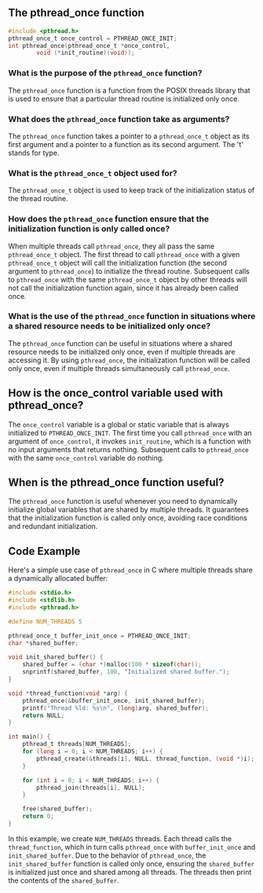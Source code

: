 ## The pthread_once function
```c
#include <pthread.h>
pthread_once_t once_control = PTHREAD_ONCE_INIT;
int pthread_once(pthread_once_t *once_control,
        void (*init_routine)(void));
```
### What is the purpose of the `pthread_once` function?

The `pthread_once` function is a function from the POSIX threads library that is used to ensure that a particular thread routine is initialized only once.

### What does the `pthread_once` function take as arguments?

The `pthread_once` function takes a pointer to a `pthread_once_t` object as its first argument and a pointer to a function as its second argument. The 't' stands for type.

### What is the `pthread_once_t` object used for?

The `pthread_once_t` object is used to keep track of the initialization status of the thread routine.

### How does the `pthread_once` function ensure that the initialization function is only called once?

When multiple threads call `pthread_once`, they all pass the same `pthread_once_t` object. The first thread to call `pthread_once` with a given `pthread_once_t` object will call the initialization function (the second argument to `pthread_once`) to initialize the thread routine. Subsequent calls to `pthread_once` with the same `pthread_once_t` object by other threads will not call the initialization function again, since it has already been called once.

### What is the use of the `pthread_once` function in situations where a shared resource needs to be initialized only once?

The `pthread_once` function can be useful in situations where a shared resource needs to be initialized only once, even if multiple threads are accessing it. By using `pthread_once`, the initialization function will be called only once, even if multiple threads simultaneously call `pthread_once`.

## How is the once_control variable used with pthread_once?

The `once_control` variable is a global or static variable that is always initialized to `PTHREAD_ONCE_INIT`. The first time you call `pthread_once` with an argument of `once_control`, it invokes `init_routine`, which is a function with no input arguments that returns nothing. Subsequent calls to `pthread_once` with the same `once_control` variable do nothing.

## When is the pthread_once function useful?

The `pthread_once` function is useful whenever you need to dynamically initialize global variables that are shared by multiple threads. It guarantees that the initialization function is called only once, avoiding race conditions and redundant initialization. 

## Code Example
Here's a simple use case of `pthread_once` in C where multiple threads share a dynamically allocated buffer:
```c
#include <stdio.h>
#include <stdlib.h>
#include <pthread.h>

#define NUM_THREADS 5

pthread_once_t buffer_init_once = PTHREAD_ONCE_INIT;
char *shared_buffer;

void init_shared_buffer() {
    shared_buffer = (char *)malloc(100 * sizeof(char));
    snprintf(shared_buffer, 100, "Initialized shared buffer.");
}

void *thread_function(void *arg) {
    pthread_once(&buffer_init_once, init_shared_buffer);
    printf("Thread %ld: %s\n", (long)arg, shared_buffer);
    return NULL;
}

int main() {
    pthread_t threads[NUM_THREADS];
    for (long i = 0; i < NUM_THREADS; i++) {
        pthread_create(&threads[i], NULL, thread_function, (void *)i);
    }

    for (int i = 0; i < NUM_THREADS; i++) {
        pthread_join(threads[i], NULL);
    }

    free(shared_buffer);
    return 0;
}

```
In this example, we create `NUM_THREADS` threads. Each thread calls the `thread_function`, which in turn calls `pthread_once` with `buffer_init_once` and `init_shared_buffer`. Due to the behavior of `pthread_once`, the `init_shared_buffer` function is called only once, ensuring the `shared_buffer` is initialized just once and shared among all threads. The threads then print the contents of the `shared_buffer`.